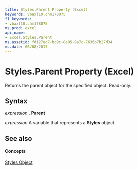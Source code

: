 ```yaml
---
title: Styles.Parent Property (Excel)
keywords: vbaxl10.chm178075
f1_keywords:
- vbaxl10.chm178075
ms.prod: excel
api_name:
- Excel.Styles.Parent
ms.assetid: fd127ed7-bc9c-8e05-9a7c-7636b7b27d34
ms.date: 06/08/2017
---
```



# Styles.Parent Property (Excel)

Returns the parent object for the specified object. Read-only.


## Syntax

 _expression_ . **Parent**

 _expression_ A variable that represents a **Styles** object.


## See also


#### Concepts


[Styles Object](Excel.Styles.md)

